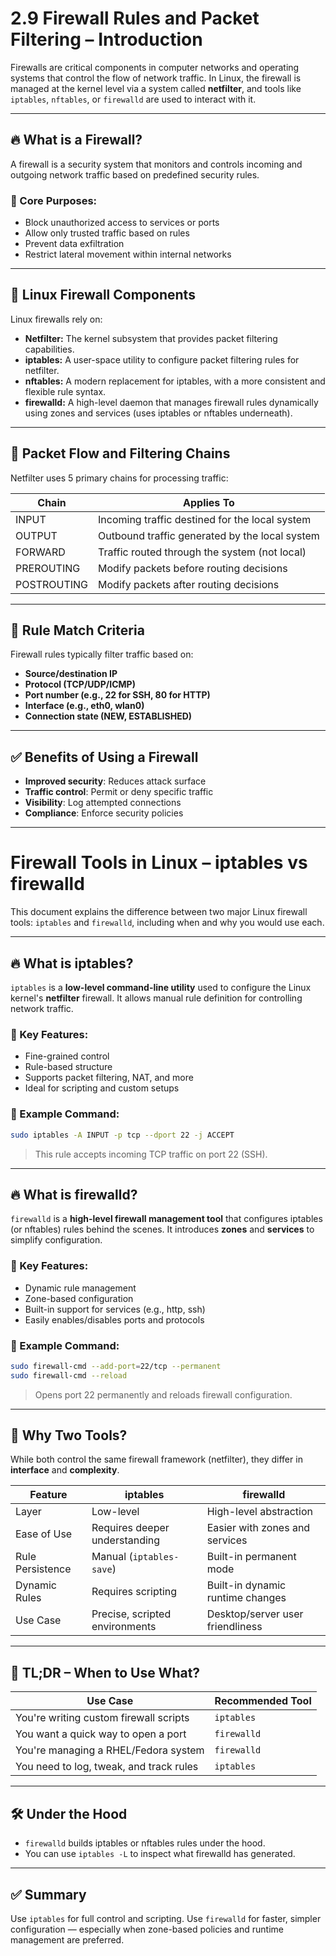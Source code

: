 
# 2.9 Firewall Rules and Packet Filtering – Introduction

Firewalls are critical components in computer networks and operating systems that control the flow of network traffic. In Linux, the firewall is managed at the kernel level via a system called **netfilter**, and tools like `iptables`, `nftables`, or `firewalld` are used to interact with it.

---

## 🔥 What is a Firewall?

A firewall is a security system that monitors and controls incoming and outgoing network traffic based on predefined security rules.

### 📌 Core Purposes:
- Block unauthorized access to services or ports
- Allow only trusted traffic based on rules
- Prevent data exfiltration
- Restrict lateral movement within internal networks

---

## 🧱 Linux Firewall Components

Linux firewalls rely on:

- **Netfilter:** The kernel subsystem that provides packet filtering capabilities.
- **iptables:** A user-space utility to configure packet filtering rules for netfilter.
- **nftables:** A modern replacement for iptables, with a more consistent and flexible rule syntax.
- **firewalld:** A high-level daemon that manages firewall rules dynamically using zones and services (uses iptables or nftables underneath).

---

## 🔄 Packet Flow and Filtering Chains

Netfilter uses 5 primary chains for processing traffic:

| Chain        | Applies To                      |
|--------------|----------------------------------|
| INPUT        | Incoming traffic destined for the local system |
| OUTPUT       | Outbound traffic generated by the local system |
| FORWARD      | Traffic routed through the system (not local) |
| PREROUTING   | Modify packets before routing decisions |
| POSTROUTING  | Modify packets after routing decisions |

---

## 🧠 Rule Match Criteria

Firewall rules typically filter traffic based on:

- **Source/destination IP**
- **Protocol (TCP/UDP/ICMP)**
- **Port number (e.g., 22 for SSH, 80 for HTTP)**
- **Interface (e.g., eth0, wlan0)**
- **Connection state (NEW, ESTABLISHED)**

---

## ✅ Benefits of Using a Firewall

- **Improved security**: Reduces attack surface
- **Traffic control**: Permit or deny specific traffic
- **Visibility**: Log attempted connections
- **Compliance**: Enforce security policies

---
# Firewall Tools in Linux – iptables vs firewalld

This document explains the difference between two major Linux firewall tools: `iptables` and `firewalld`, including when and why you would use each.

---

## 🔥 What is iptables?

`iptables` is a **low-level command-line utility** used to configure the Linux kernel's **netfilter** firewall. It allows manual rule definition for controlling network traffic.

### 🔹 Key Features:
- Fine-grained control
- Rule-based structure
- Supports packet filtering, NAT, and more
- Ideal for scripting and custom setups

### 🔹 Example Command:
```bash
sudo iptables -A INPUT -p tcp --dport 22 -j ACCEPT
```
> This rule accepts incoming TCP traffic on port 22 (SSH).

---

## 🔥 What is firewalld?

`firewalld` is a **high-level firewall management tool** that configures iptables (or nftables) rules behind the scenes. It introduces **zones** and **services** to simplify configuration.

### 🔹 Key Features:
- Dynamic rule management
- Zone-based configuration
- Built-in support for services (e.g., http, ssh)
- Easily enables/disables ports and protocols

### 🔹 Example Command:
```bash
sudo firewall-cmd --add-port=22/tcp --permanent
sudo firewall-cmd --reload
```
> Opens port 22 permanently and reloads firewall configuration.

---

## 🤔 Why Two Tools?

While both control the same firewall framework (netfilter), they differ in **interface** and **complexity**.

| Feature            | iptables                          | firewalld                          |
|--------------------|------------------------------------|------------------------------------|
| Layer              | Low-level                         | High-level abstraction             |
| Ease of Use        | Requires deeper understanding      | Easier with zones and services     |
| Rule Persistence   | Manual (`iptables-save`)           | Built-in permanent mode            |
| Dynamic Rules      | Requires scripting                 | Built-in dynamic runtime changes   |
| Use Case           | Precise, scripted environments     | Desktop/server user friendliness   |

---

## 🧠 TL;DR – When to Use What?

| Use Case                                | Recommended Tool |
|-----------------------------------------|------------------|
| You're writing custom firewall scripts  | `iptables`       |
| You want a quick way to open a port     | `firewalld`      |
| You're managing a RHEL/Fedora system    | `firewalld`      |
| You need to log, tweak, and track rules | `iptables`       |

---

## 🛠 Under the Hood

- `firewalld` builds iptables or nftables rules under the hood.
- You can use `iptables -L` to inspect what firewalld has generated.

---

## ✅ Summary

Use `iptables` for full control and scripting. Use `firewalld` for faster, simpler configuration — especially when zone-based policies and runtime management are preferred.

